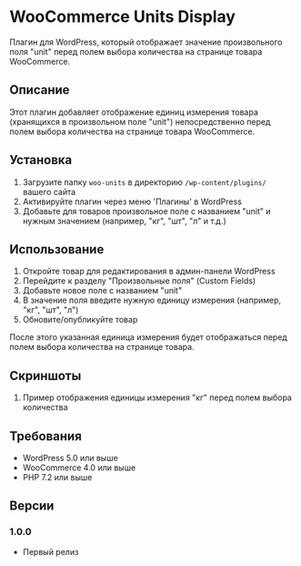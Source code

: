 # WooCommerce Units Display

Плагин для WordPress, который отображает значение произвольного поля "unit" перед полем выбора количества на странице товара WooCommerce.

## Описание

Этот плагин добавляет отображение единиц измерения товара (хранящихся в произвольном поле "unit") непосредственно перед полем выбора количества на странице товара WooCommerce.

## Установка

1. Загрузите папку `woo-units` в директорию `/wp-content/plugins/` вашего сайта
2. Активируйте плагин через меню 'Плагины' в WordPress
3. Добавьте для товаров произвольное поле с названием "unit" и нужным значением (например, "кг", "шт", "л" и т.д.)

## Использование

1. Откройте товар для редактирования в админ-панели WordPress
2. Перейдите к разделу "Произвольные поля" (Custom Fields)
3. Добавьте новое поле с названием "unit"
4. В значение поля введите нужную единицу измерения (например, "кг", "шт", "л")
5. Обновите/опубликуйте товар

После этого указанная единица измерения будет отображаться перед полем выбора количества на странице товара.

## Скриншоты

1. Пример отображения единицы измерения "кг" перед полем выбора количества

## Требования

* WordPress 5.0 или выше
* WooCommerce 4.0 или выше
* PHP 7.2 или выше

## Версии

### 1.0.0
* Первый релиз